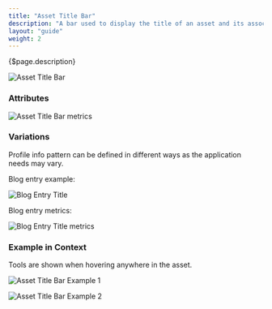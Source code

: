 ```yaml
---
title: "Asset Title Bar"
description: "A bar used to display the title of an asset and its associated actions when specific ADTs are displayed."
layout: "guide"
weight: 2
---
```


<div class="page-description">{$page.description}</div>

![Asset Title Bar](../../../images/sites/AssetTitleBar.jpg)

### Attributes

![Asset Title Bar metrics](../../../images/sites/AssetTitleBarMetrics.jpg)

### Variations

Profile info pattern can be defined in different ways as the application needs may vary.

Blog entry example:

![Blog Entry Title](../../../images/sites/BlogEntryTitle.jpg)

Blog entry metrics:

![Blog Entry Title metrics](../../../images/sites/BlogEntryTitleMetrics.jpg)


### Example in Context

Tools are shown when hovering anywhere in the asset.

![Asset Title Bar Example 1](../../../images/sites/AssetTitleBarExample1.jpg)

![Asset Title Bar Example 2](../../../images/sites/AssetTitleBarExample2.jpg)